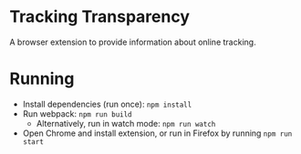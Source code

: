 # Tracking Transparency

A browser extension to provide information about online tracking.

# Running

- Install dependencies (run once): `npm install`
- Run webpack: `npm run build`
    - Alternatively, run in watch mode: `npm run watch`
- Open Chrome and install extension, or run in Firefox by running `npm run start`
